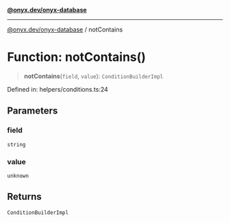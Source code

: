 [**@onyx.dev/onyx-database**](../README.md)

***

[@onyx.dev/onyx-database](../globals.md) / notContains

# Function: notContains()

> **notContains**(`field`, `value`): `ConditionBuilderImpl`

Defined in: helpers/conditions.ts:24

## Parameters

### field

`string`

### value

`unknown`

## Returns

`ConditionBuilderImpl`
